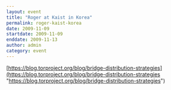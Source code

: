```yaml
---
layout: event
title: "Roger at Kaist in Korea"
permalink: roger-kaist-korea
date: 2009-11-09
startdate: 2009-11-09
enddate: 2009-11-13
author: admin
category: event
---
```


[https://blog.torproject.org/blog/bridge-distribution-strategies](https://blog.torproject.org/blog/bridge-distribution-strategies "https://blog.torproject.org/blog/bridge-distribution-strategies")


